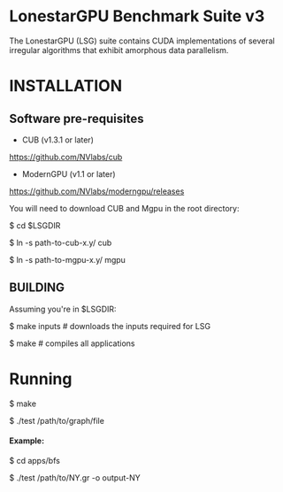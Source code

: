 # LonestarGPU Benchmark Suite v3

The LonestarGPU (LSG) suite contains CUDA implementations of several
irregular algorithms that exhibit amorphous data parallelism.

# INSTALLATION


## Software pre-requisites

* CUB (v1.3.1 or later)

https://github.com/NVlabs/cub


* ModernGPU (v1.1 or later)

https://github.com/NVlabs/moderngpu/releases

You will need to download CUB and Mgpu in the root directory:

$ cd $LSGDIR

$ ln -s path-to-cub-x.y/ cub

$ ln -s path-to-mgpu-x.y/ mgpu

## BUILDING

Assuming you're in $LSGDIR:

$ make inputs # downloads the inputs required for LSG

$ make # compiles all applications

# Running

$ make

$ ./test /path/to/graph/file

#### Example:

$ cd apps/bfs

$ ./test /path/to/NY.gr -o output-NY


